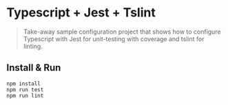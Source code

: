 # Typescript + Jest + Tslint
> Take-away sample configuration project that shows how to
configure Typescript with Jest for unit-testing with coverage
 and tslint for linting.
 
 
## Install & Run

```
npm install
npm run test
npm run lint
```